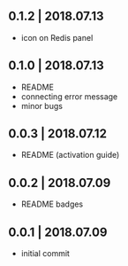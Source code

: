 ## 0.1.2 | 2018.07.13

- icon on Redis panel 

## 0.1.0 | 2018.07.13

- README
- connecting error message
- minor bugs

## 0.0.3 | 2018.07.12

- README (activation guide)

## 0.0.2 | 2018.07.09

- README badges

## 0.0.1 | 2018.07.09

- initial commit
